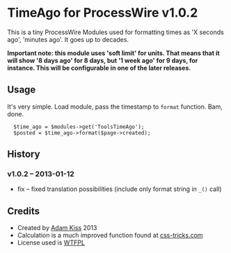 # TimeAgo for ProcessWire v1.0.2

This is a tiny ProcessWire Modules used for formatting times as 'X seconds ago', 'minutes ago'. It goes up to decades.

**Important note: this module uses 'soft limit' for units. That means that it will show '8 days ago' for 8 days, but '1 week ago' for 9 days, for instance. This will be configurable in one of the later releases.**

## Usage

It's very simple. Load module, pass the timestamp to `format` function. Bam, done.

```
  $time_ago = $modules->get('ToolsTimeAgo');
  $posted = $time_ago->format($page->created);
```

## History

### v1.0.2 – 2013-01-12

* fix – fixed translation possibilities (include only format string in `_()` call)


## Credits

* Created by [Adam Kiss](http://adamkiss.com) 2013
* Calculation is a much improved function found at [css-tricks.com](http://css-tricks.com/snippets/php/time-ago-function/)
* License used is [WTFPL](http://www.wtfpl.net/)